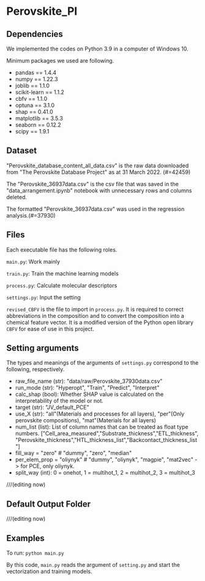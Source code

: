 # Perovskite_PI


## Dependencies
We implemented the codes on Python 3.9 in a computer of Windows 10.

Minimum packages we used are following.
- pandas == 1.4.4
- numpy == 1.22.3
- joblib == 1.1.0
- scikit-learn == 1.1.2
- cbfv == 1.1.0
- optuna == 3.1.0
- shap == 0.41.0
- matplotlib == 3.5.3
- seaborn == 0.12.2
- scipy == 1.9.1


## Dataset
"Perovskite_database_content_all_data.csv" is the raw data downloaded from "The Perovskite Database Project" as at 31 March 2022. (#=42459)

The "Perovskite_36937data.csv" is the csv file that was saved in the "data_arrangement.ipynb" notebook with unnecessary rows and columns deleted.

The formatted "Perovskite_36937data.csv" was used in the regression analysis.(#=37930)

## Files
Each executable file has the following roles.

`main.py`: Work mainly

`train.py`: Train the machine learning models

`process.py`: Calculate molecular descriptors

`settings.py`: Input the setting

`revised_CBFV` is the file to import in `process.py`.
It is required to correct abbreviations in the composition and to convert the composition into a chemical feature vector.
It is a modified version of the Python open library `CBFV` for ease of use in this project.

## Setting arguments
The types and meanings of the arguments of `settings.py` correspond to the following, respectively.

- raw_file_name (str): "data/raw/Perovskite_37930data.csv"
- run_mode (str): "Hyperopt", "Train", "Predict", "Interpret"
- calc_shap (bool): Whether SHAP value is calculated on the interpretability of the model or not.
- target (str): "JV_default_PCE"
- use_X (str): "all"(Materials and processes for all layers), "per"(Only perovskite compositions), "mat"(Materials for all layers)
- num_list (list): List of column names that can be treated as float type numbers. ["Cell_area_measured","Substrate_thickness","ETL_thickness", "Perovskite_thickness","HTL_thickness_list","Backcontact_thickness_list"]
- fill_way = "zero" # "dummy", "zero", "median"
- per_elem_prop = "oliynyk" # "dummy", "oliynyk", "magpie", "mat2vec" -> for PCE, only oliynyk.
- split_way (int): 0 = onehot, 1 = multihot_1, 2 = multihot_2, 3 = multihot_3

///(editing now)


## Default Output Folder

///(editing now)

## Examples
To run:
`python main.py`

By this code, `main.py` reads the argument of `setting.py` and start the vectorization and training models.


